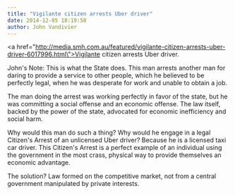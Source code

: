```yaml
---
title: "Vigilante citizen arrests Uber driver"
date: 2014-12-05 18:19:58
author: John Vandivier
---
```




<a href=\"http://media.smh.com.au/featured/vigilante-citizen-arrests-uber-driver-6017996.html\">Vigilante citizen arrests Uber driver</a>.

John's Note: This is what the State does. This man arrests another man for daring to provide a service to other people, which he believed to be perfectly legal, when he was desperate for work and unable to obtain a job.

The man doing the arrest was working perfectly in favor of the state, but he was committing a social offense and an economic offense. The law itself, backed by the power of the state, advocated for economic inefficiency and social harm.

Why would this man do such a thing? Why would he engage in a legal Citizen's Arrest of an unlicensed Uber driver? Because he is a licensed taxi car driver. This Citizen's Arrest is a perfect example of an individual using the government in the most crass, physical way to provide themselves an economic advantage.

The solution? Law formed on the competitive market, not from a central government manipulated by private interests.